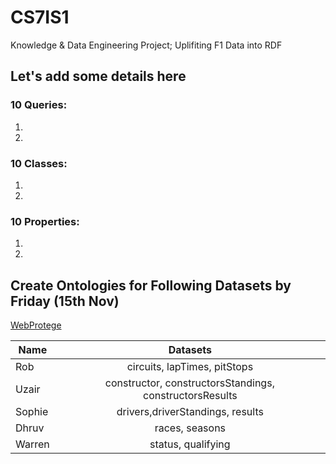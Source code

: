 # CS7IS1
Knowledge &amp; Data Engineering Project; Uplifiting F1 Data into RDF

## Let's add some details here ##

### 10 Queries: ###  
1.
2.


### 10 Classes: ###  
1.
2. 

### 10 Properties: ###  
1.
2.



## Create Ontologies for Following Datasets by Friday (15th Nov)
[WebProtege](https://webprotege.stanford.edu/#projects/2e5544cc-84f2-487a-890d-ccf4db1f22b2/edit/Properties?selection=ObjectProperty(%3Chttp://webprotege.stanford.edu/RC23hE9n0WvGKp9wvHw9ukg%3E))

| Name        | Datasets |
| ------------- |:-------------:|
| Rob     | circuits, lapTimes, pitStops |
| Uzair    | constructor, constructorsStandings, constructorsResults  |
| Sophie |   drivers,driverStandings, results  |
| Dhruv | races, seasons |
| Warren | status, qualifying |
